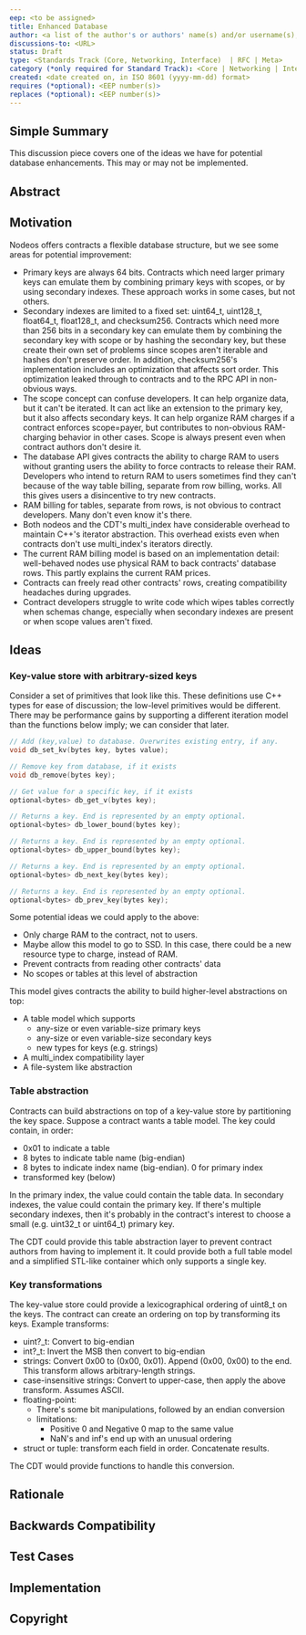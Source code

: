 ```yaml
---
eep: <to be assigned>
title: Enhanced Database
author: <a list of the author's or authors' name(s) and/or username(s), or name(s) and email(s), e.g. (use with the parentheses or triangular brackets): FirstName LastName (@GitHubUsername), FirstName LastName <foo@bar.com>, FirstName (@GitHubUsername) and GitHubUsername (@GitHubUsername)>
discussions-to: <URL>
status: Draft
type: <Standards Track (Core, Networking, Interface)  | RFC | Meta>
category (*only required for Standard Track): <Core | Networking | Interface>
created: <date created on, in ISO 8601 (yyyy-mm-dd) format>
requires (*optional): <EEP number(s)>
replaces (*optional): <EEP number(s)>
---
```


<!--You can leave these HTML comments in your merged EEP and delete the visible duplicate text guides, they will not appear and may be helpful to refer to if you edit it again. This is the suggested template for new EEPs. Note that an EEP number will be assigned by an editor. When opening a pull request to submit your EEP, please use an abbreviated title in the filename, `eep-draft_title_abbrev.md`. The title should be 44 characters or less.-->

## Simple Summary
<!--"If you can't explain it simply, you don't understand it well enough." Provide a simplified and layman-accessible explanation of the EEP.-->

This discussion piece covers one of the ideas we have for potential database enhancements. This may
or may not be implemented.

## Abstract
<!--A short (~200 word) description of the technical issue being addressed.-->

## Motivation
<!--The motivation is critical for EEPs that want to change the EOSIO protocol. It should clearly explain why the existing protocol specification is inadequate to address the problem that the eep solves. EEP submissions without sufficient motivation may be rejected outright.-->

Nodeos offers contracts a flexible database structure, but we see some areas for potential improvement:
* Primary keys are always 64 bits. Contracts which need larger primary keys can emulate them by combining
  primary keys with scopes, or by using secondary indexes. These approach works in some cases, but not others.
* Secondary indexes are limited to a fixed set: uint64_t, uint128_t, float64_t, float128_t, and checksum256. Contracts
  which need more than 256 bits in a secondary key can emulate them by combining the secondary key with scope
  or by hashing the secondary key, but these create their own set of problems since scopes aren't iterable and hashes
  don't preserve order. In addition, checksum256's implementation includes an optimization that affects sort order.
  This optimization leaked through to contracts and to the RPC API in non-obvious ways.
* The scope concept can confuse developers. It can help organize data, but it can't be iterated. It can act like an
  extension to the primary key, but it also affects secondary keys. It can help organize RAM charges if a contract
  enforces scope=payer, but contributes to non-obvious RAM-charging behavior in other cases. Scope is always present
  even when contract authors don't desire it.
* The database API gives contracts the ability to charge RAM to users without granting users the ability to force
  contracts to release their RAM. Developers who intend to return RAM to users sometimes find they can't because
  of the way table billing, separate from row billing, works. All this gives users a disincentive to try new contracts.
* RAM billing for tables, separate from rows, is not obvious to contract developers. Many don't even know it's there.
* Both nodeos and the CDT's multi_index have considerable overhead to maintain C++'s iterator abstraction. This overhead
  exists even when contracts don't use multi_index's iterators directly.
* The current RAM billing model is based on an implementation detail: well-behaved nodes use physical RAM to back
  contracts' database rows. This partly explains the current RAM prices.
* Contracts can freely read other contracts' rows, creating compatibility headaches during upgrades.
* Contract developers struggle to write code which wipes tables correctly when schemas change, especially when secondary
  indexes are present or when scope values aren't fixed.

## Ideas
<!--The technical specification should describe the syntax and semantics of any new feature. The specification should be detailed enough to allow competing, interoperable implementations for any of the current EOSIO platforms.-->

### Key-value store with arbitrary-sized keys

Consider a set of primitives that look like this. These definitions use C++ types for ease of discussion; the
low-level primitives would be different. There may be performance gains by supporting a different iteration model
than the functions below imply; we can consider that later.

```c++
// Add (key,value) to database. Overwrites existing entry, if any.
void db_set_kv(bytes key, bytes value);

// Remove key from database, if it exists
void db_remove(bytes key);

// Get value for a specific key, if it exists
optional<bytes> db_get_v(bytes key);

// Returns a key. End is represented by an empty optional.
optional<bytes> db_lower_bound(bytes key);

// Returns a key. End is represented by an empty optional.
optional<bytes> db_upper_bound(bytes key);

// Returns a key. End is represented by an empty optional.
optional<bytes> db_next_key(bytes key);

// Returns a key. End is represented by an empty optional.
optional<bytes> db_prev_key(bytes key);
```

Some potential ideas we could apply to the above:
* Only charge RAM to the contract, not to users.
* Maybe allow this model to go to SSD. In this case, there could be a new resource type to charge,
  instead of RAM.
* Prevent contracts from reading other contracts' data
* No scopes or tables at this level of abstraction

This model gives contracts the ability to build higher-level abstractions on top:
* A table model which supports
  * any-size or even variable-size primary keys
  * any-size or even variable-size secondary keys
  * new types for keys (e.g. strings)
* A multi_index compatibility layer
* A file-system like abstraction

### Table abstraction

Contracts can build abstractions on top of a key-value store by partitioning the key space. Suppose a
contract wants a table model. The key could contain, in order:

* 0x01 to indicate a table
* 8 bytes to indicate table name (big-endian)
* 8 bytes to indicate index name (big-endian). 0 for primary index
* transformed key (below)

In the primary index, the value could contain the table data. In secondary indexes, the value could contain the
primary key. If there's multiple secondary indexes, then it's probably in the contract's interest to choose a
small (e.g. uint32_t or uint64_t) primary key.

The CDT could provide this table abstraction layer to prevent contract authors from having to implement it.
It could provide both a full table model and a simplified STL-like container which only supports a single key.

### Key transformations

The key-value store could provide a lexicographical ordering of uint8_t on the keys. The contract can
create an ordering on top by transforming its keys. Example transforms:

* uint?_t: Convert to big-endian
* int?_t: Invert the MSB then convert to big-endian
* strings: Convert 0x00 to (0x00, 0x01). Append (0x00, 0x00) to the end. This transform allows arbitrary-length strings.
* case-insensitive strings: Convert to upper-case, then apply the above transform. Assumes ASCII.
* floating-point:
  * There's some bit manipulations, followed by an endian conversion
  * limitations:
    * Positive 0 and Negative 0 map to the same value
    * NaN's and inf's end up with an unusual ordering
* struct or tuple: transform each field in order. Concatenate results.

The CDT would provide functions to handle this conversion.

## Rationale
<!--The rationale fleshes out the specification by describing what motivated the design and why particular design decisions were made. It should describe alternate designs that were considered and related work, e.g. how the feature is supported in other languages. The rationale may also provide evidence of consensus within the community, and should discuss important objections or concerns raised during discussion.-->

## Backwards Compatibility
<!--All EEPs that introduce backwards incompatibilities must include a section describing these incompatibilities and their severity. The EEP must explain how the author proposes to deal with these incompatibilities. EEP submissions without a sufficient backwards compatibility treatise may be rejected outright.-->

## Test Cases
<!--Test cases for an implementation are mandatory for EEPs that are affecting consensus changes. Other EEPs can choose to include links to test cases if applicable.-->

## Implementation
<!--The implementations must be completed before any EEP is given status "Final", but it need not be completed before the EEP is accepted. While there is merit to the approach of reaching consensus on the specification and rationale before writing code, the principle of "rough consensus and running code" is still useful when it comes to resolving many discussions of API details.-->

## Copyright
